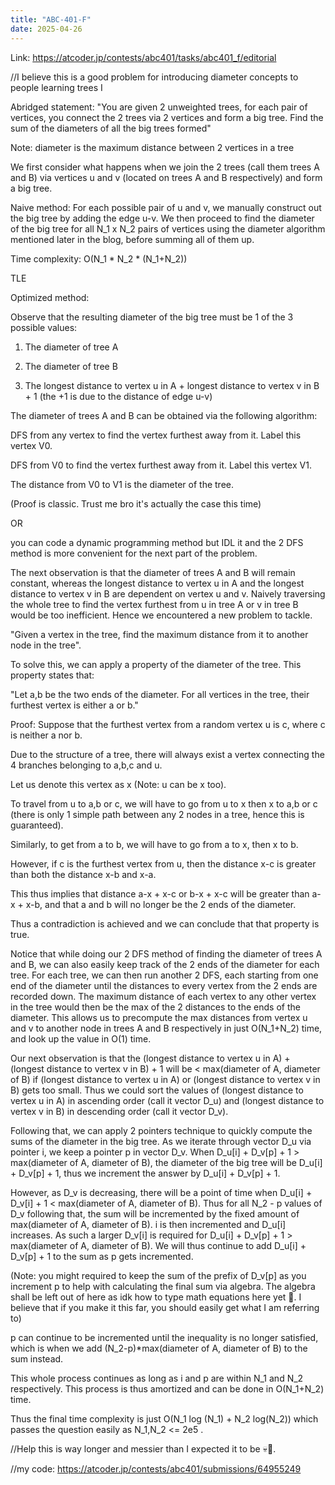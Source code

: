 ```yaml
---
title: "ABC-401-F"
date: 2025-04-26
---
```


Link: https://atcoder.jp/contests/abc401/tasks/abc401_f/editorial

//I believe this is a good problem for introducing diameter concepts to people learning trees I 


Abridged statement: "You are given 2 unweighted trees, for each pair of vertices, you connect the 2 trees via 2 vertices and form a big tree. Find the sum of the diameters of all the big trees formed"



Note: diameter is the maximum distance between 2 vertices in a tree

We first consider what happens when we join the 2 trees (call them trees A and B) via vertices u and v (located on trees A and B respectively) and form a big tree.

Naive method: 
For each possible pair of u and v, we manually construct out the big tree by adding the edge u-v.
We then proceed to find the diameter of the big tree for all N_1 x N_2 pairs of vertices using the diameter algorithm mentioned later in the blog, before summing all of them up.

Time complexity: O(N_1 * N_2 * (N_1+N_2))

TLE



Optimized method:

Observe that the resulting diameter of the big tree must be 1 of the 3 possible values:

1) The diameter of tree A
   
2) The diameter of tree B
   
3) The longest distance to vertex u in A + longest distance to vertex v in B + 1
(the +1 is due to the distance of edge u-v)

The diameter of trees A and B can be obtained via the following algorithm: 

DFS from any vertex to find the vertex furthest away from it. Label this vertex V0.

DFS from V0 to find the vertex furthest away from it. Label this vertex V1.

The distance from V0 to V1 is the diameter of the tree.

(Proof is classic. Trust me bro it's actually the case this time)

OR 

you can code a dynamic programming method but IDL it and the 2 DFS method is more convenient for the next part of the problem. 


The next observation is that the diameter of trees A and B will remain constant, whereas the longest distance to vertex u in A and the longest distance to vertex v in B are dependent on vertex u and v. Naively traversing the whole tree to find the vertex furthest from u in tree A or v in tree B would be too inefficient. Hence we encountered a new problem to tackle.

"Given a vertex in the tree, find the maximum distance from it to another node in the tree".

To solve this, we can apply a property of the diameter of the tree. 
This property states that:

"Let a,b be the two ends of the diameter. For all vertices in the tree, their furthest vertex is either a or b."


Proof:
Suppose that the furthest vertex from a random vertex u is c, where c is neither a nor b. 

Due to the structure of a tree, there will always exist a vertex connecting the 4 branches belonging to a,b,c and u. 

Let us denote this vertex as x (Note: u can be x too). 

To travel from u to a,b or c, we will have to go from u to x then x to a,b or c (there is only 1 simple path between any 2 nodes in a tree, hence this is guaranteed). 

Similarly, to get from a to b, we will have to go from a to x, then x to b. 

However, if c is the furthest vertex from u, then the distance x-c is greater than both the distance x-b and x-a. 

This thus implies that distance a-x + x-c or b-x + x-c will be greater than a-x + x-b, and that a and b will no longer be the 2 ends of the diameter.

Thus a contradiction is achieved and we can conclude that that property is true. 



Notice that while doing our 2 DFS method of finding the diameter of trees A and B, we can also easily keep track of the 2 ends of the diameter for each tree. For each tree, we can then run another 2 DFS, each starting from one end of the diameter until the distances to every vertex from the 2 ends are recorded down. The maximum distance of each vertex to any other vertex in the tree would then be the max of the 2 distances to the ends of the diameter. This allows us to precompute the max distances from vertex u and v to another node in trees A and B respectively in just O(N_1+N_2) time, and look up the value in O(1) time. 


Our next observation is that the (longest distance to vertex u in A) + (longest distance to vertex v in B) + 1 will be 
< max(diameter of A, diameter of B) if (longest distance to vertex u in A) or (longest distance to vertex v in B) gets too small.
Thus we could sort the values of (longest distance to vertex u in A) in ascending order (call it vector D_u) and (longest distance to vertex v in B) in descending order (call it vector D_v).


Following that, we can apply 2 pointers technique to quickly compute the sums of the diameter in the big tree. 
As we iterate through vector D_u via pointer i, we keep a pointer p in vector D_v. 
When D_u[i] + D_v[p] + 1 > max(diameter of A, diameter of B), the diameter of the big tree will be D_u[i] + D_v[p] + 1, thus we increment the answer by D_u[i] + D_v[p] + 1. 


However, as D_v is decreasing, there will be a point of time when D_u[i] + D_v[i] + 1 < max(diameter of A, diameter of B). 
Thus for all N_2 - p values of D_v following that, the sum will be incremented by the fixed amount of max(diameter of A, diameter of B).
i is then incremented and D_u[i] increases. As such a larger D_v[i] is required for D_u[i] + D_v[p] + 1 > max(diameter of A, diameter of B).
We will thus continue to add D_u[i] + D_v[p] + 1 to the sum as p gets incremented. 

(Note: you might required to keep the sum of the prefix of D_v[p] as you increment p to help with calculating the final sum via algebra. The algebra shall be left out of here as idk how to type math equations here yet 🤡. I believe that if you make it this far, you should easily get what I am referring to) 


p can continue to be incremented until the inequality is no longer satisfied, which is when we add (N_2-p)*max(diameter of A, diameter of B) to the sum instead. 

This whole process continues as long as i and p are within N_1 and N_2 respectively. This process is thus amortized and can be done in O(N_1+N_2) time.

Thus the final time complexity is just O(N_1 log (N_1) + N_2 log(N_2)) which passes the question easily as N_1,N_2 <= 2e5 . 

//Help this is way longer and messier than I expected it to be 💀🤡.

//my code: https://atcoder.jp/contests/abc401/submissions/64955249




